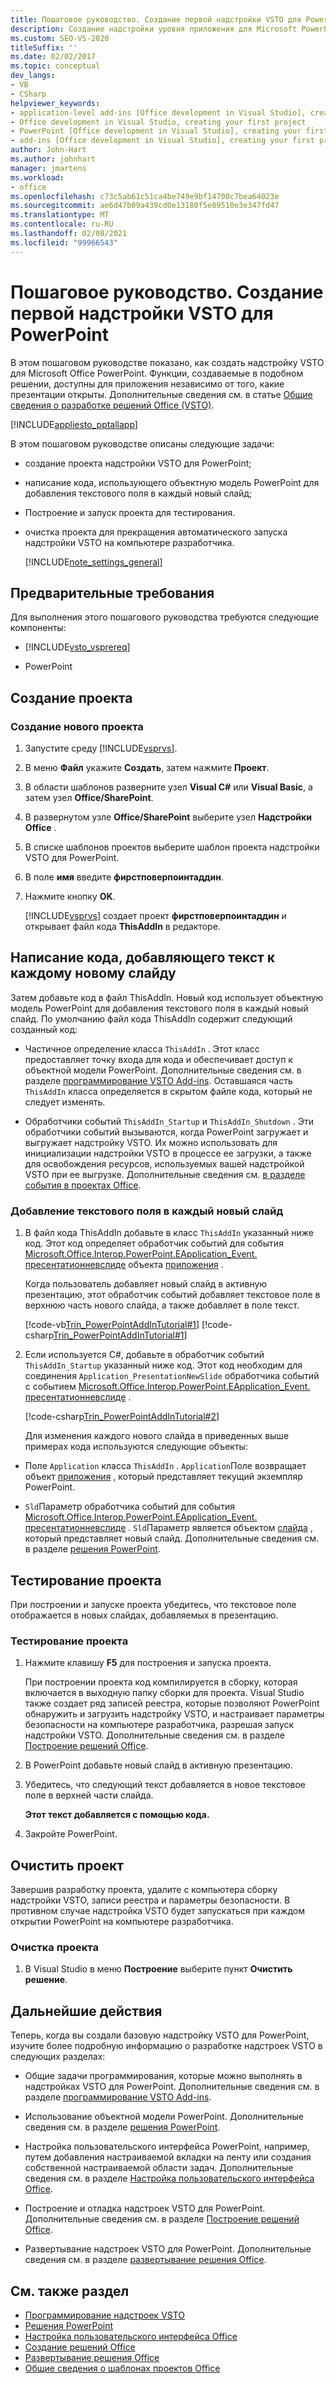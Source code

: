 ```yaml
---
title: Пошаговое руководство. Создание первой надстройки VSTO для PowerPoint
description: Создание надстройки уровня приложения для Microsoft PowerPoint. Эта функция доступна для самого приложения, независимо от того, какие презентации открыты.
ms.custom: SEO-VS-2020
titleSuffix: ''
ms.date: 02/02/2017
ms.topic: conceptual
dev_langs:
- VB
- CSharp
helpviewer_keywords:
- application-level add-ins [Office development in Visual Studio], creating your first project
- Office development in Visual Studio, creating your first project
- PowerPoint [Office development in Visual Studio], creating your first project
- add-ins [Office development in Visual Studio], creating your first project
author: John-Hart
ms.author: johnhart
manager: jmartens
ms.workload:
- office
ms.openlocfilehash: c73c5ab61c51ca4be749e9bf14700c7bea64023e
ms.sourcegitcommit: ae6d47b09a439cd0e13180f5e89510e3e347fd47
ms.translationtype: MT
ms.contentlocale: ru-RU
ms.lasthandoff: 02/08/2021
ms.locfileid: "99966543"
---
```

# <a name="walkthrough-create-your-first-vsto-add-in-for-powerpoint"></a>Пошаговое руководство. Создание первой надстройки VSTO для PowerPoint
  В этом пошаговом руководстве показано, как создать надстройку VSTO для Microsoft Office PowerPoint. Функции, создаваемые в подобном решении, доступны для приложения независимо от того, какие презентации открыты. Дополнительные сведения см. в статье [Общие сведения о разработке решений Office &#40;VSTO&#41;](../vsto/office-solutions-development-overview-vsto.md).

 [!INCLUDE[appliesto_pptallapp](../vsto/includes/appliesto-pptallapp-md.md)]

 В этом пошаговом руководстве описаны следующие задачи:

- создание проекта надстройки VSTO для PowerPoint;

- написание кода, использующего объектную модель PowerPoint для добавления текстового поля в каждый новый слайд;

- Построение и запуск проекта для тестирования.

- очистка проекта для прекращения автоматического запуска надстройки VSTO на компьютере разработчика.

  [!INCLUDE[note_settings_general](../sharepoint/includes/note-settings-general-md.md)]

## <a name="prerequisites"></a>Предварительные требования
 Для выполнения этого пошагового руководства требуются следующие компоненты:

- [!INCLUDE[vsto_vsprereq](../vsto/includes/vsto-vsprereq-md.md)]

- PowerPoint

## <a name="create-the-project"></a>Создание проекта

### <a name="to-create-a-new-project"></a>Создание нового проекта

1. Запустите среду [!INCLUDE[vsprvs](../sharepoint/includes/vsprvs-md.md)].

2. В меню **Файл** укажите **Создать**, затем нажмите **Проект**.

3. В области шаблонов разверните узел **Visual C#** или **Visual Basic**, а затем узел **Office/SharePoint**.

4. В развернутом узле **Office/SharePoint** выберите узел **Надстройки Office** .

5. В списке шаблонов проектов выберите шаблон проекта надстройки VSTO для PowerPoint.

6. В поле **имя** введите **фирстповерпоинтаддин**.

7. Нажмите кнопку **OK**.

     [!INCLUDE[vsprvs](../sharepoint/includes/vsprvs-md.md)] создает проект **фирстповерпоинтаддин** и открывает файл кода **ThisAddIn** в редакторе.

## <a name="write-code-that-adds-text-to-each-new-slide"></a>Написание кода, добавляющего текст к каждому новому слайду
 Затем добавьте код в файл ThisAddIn. Новый код использует объектную модель PowerPoint для добавления текстового поля в каждый новый слайд. По умолчанию файл кода ThisAddIn содержит следующий созданный код:

- Частичное определение класса `ThisAddIn` . Этот класс предоставляет точку входа для кода и обеспечивает доступ к объектной модели PowerPoint. Дополнительные сведения см. в разделе [программирование VSTO Add-ins](../vsto/programming-vsto-add-ins.md). Оставшаяся часть `ThisAddIn` класса определяется в скрытом файле кода, который не следует изменять.

- Обработчики событий `ThisAddIn_Startup` и `ThisAddIn_Shutdown` . Эти обработчики событий вызываются, когда PowerPoint загружает и выгружает надстройку VSTO. Их можно использовать для инициализации надстройки VSTO в процессе ее загрузки, а также для освобождения ресурсов, используемых вашей надстройкой VSTO при ее выгрузке. Дополнительные сведения см. [в разделе события в проектах Office](../vsto/events-in-office-projects.md).

### <a name="to-add-a-text-box-to-each-new-slide"></a>Добавление текстового поля в каждый новый слайд

1. В файл кода ThisAddIn добавьте в класс `ThisAddIn` указанный ниже код. Этот код определяет обработчик событий для события [Microsoft.Office.Interop.PowerPoint.EApplication_Event. пресентатионневслиде](/previous-versions/office/developer/office-2010/ff762876(v%3doffice.14)) объекта [приложения](/previous-versions/office/developer/office-2010/ff764034(v=office.14)) .

    Когда пользователь добавляет новый слайд в активную презентацию, этот обработчик событий добавляет текстовое поле в верхнюю часть нового слайда, а также добавляет в поле текст.

    [!code-vb[Trin_PowerPointAddInTutorial#1](../vsto/codesnippet/VisualBasic/Trin_PowerPointAddInTutorial/ThisAddIn.vb#1)]
    [!code-csharp[Trin_PowerPointAddInTutorial#1](../vsto/codesnippet/CSharp/Trin_PowerPointAddInTutorial/ThisAddIn.cs#1)]

2. Если используется C#, добавьте в обработчик событий `ThisAddIn_Startup` указанный ниже код. Этот код необходим для соединения `Application_PresentationNewSlide` обработчика событий с событием [Microsoft.Office.Interop.PowerPoint.EApplication_Event. пресентатионневслиде](/previous-versions/office/developer/office-2010/ff762876(v%3doffice.14)) .

    [!code-csharp[Trin_PowerPointAddInTutorial#2](../vsto/codesnippet/CSharp/Trin_PowerPointAddInTutorial/ThisAddIn.cs#2)]

   Для изменения каждого нового слайда в приведенных выше примерах кода используются следующие объекты:

- Поле `Application` класса `ThisAddIn` . `Application`Поле возвращает объект [приложения](/previous-versions/office/developer/office-2010/ff764034(v=office.14)) , который представляет текущий экземпляр PowerPoint.

- `Sld`Параметр обработчика событий для события [Microsoft.Office.Interop.PowerPoint.EApplication_Event. пресентатионневслиде](/previous-versions/office/developer/office-2010/ff762876(v%3doffice.14)) . `Sld`Параметр является объектом [слайда](/previous-versions/office/developer/office-2010/ff763417(v=office.14)) , который представляет новый слайд. Дополнительные сведения см. в разделе [решения PowerPoint](../vsto/powerpoint-solutions.md).

## <a name="test-the-project"></a>Тестирование проекта
 При построении и запуске проекта убедитесь, что текстовое поле отображается в новых слайдах, добавляемых в презентацию.

### <a name="to-test-the-project"></a>Тестирование проекта

1. Нажмите клавишу **F5** для построения и запуска проекта.

     При построении проекта код компилируется в сборку, которая включается в выходную папку сборки для проекта. Visual Studio также создает ряд записей реестра, которые позволяют PowerPoint обнаружить и загрузить надстройку VSTO, и настраивает параметры безопасности на компьютере разработчика, разрешая запуск надстройки VSTO. Дополнительные сведения см. в разделе [Построение решений Office](../vsto/building-office-solutions.md).

2. В PowerPoint добавьте новый слайд в активную презентацию.

3. Убедитесь, что следующий текст добавляется в новое текстовое поле в верхней части слайда.

     **Этот текст добавляется с помощью кода.**

4. Закройте PowerPoint.

## <a name="clean-up-the-project"></a>Очистить проект
 Завершив разработку проекта, удалите с компьютера сборку надстройки VSTO, записи реестра и параметры безопасности. В противном случае надстройка VSTO будет запускаться при каждом открытии PowerPoint на компьютере разработчика.

### <a name="to-clean-up-your-project"></a>Очистка проекта

1. В Visual Studio в меню **Построение** выберите пункт **Очистить решение**.

## <a name="next-steps"></a>Дальнейшие действия
 Теперь, когда вы создали базовую надстройку VSTO для PowerPoint, изучите более подробную информацию о разработке надстроек VSTO в следующих разделах:

- Общие задачи программирования, которые можно выполнять в надстройках VSTO для PowerPoint. Дополнительные сведения см. в разделе [программирование VSTO Add-ins](../vsto/programming-vsto-add-ins.md).

- Использование объектной модели PowerPoint. Дополнительные сведения см. в разделе [решения PowerPoint](../vsto/powerpoint-solutions.md).

- Настройка пользовательского интерфейса PowerPoint, например, путем добавления настраиваемой вкладки на ленту или создания собственной настраиваемой области задач. Дополнительные сведения см. в разделе [Настройка пользовательского интерфейса Office](../vsto/office-ui-customization.md).

- Построение и отладка надстроек VSTO для PowerPoint. Дополнительные сведения см. в разделе [Построение решений Office](../vsto/building-office-solutions.md).

- Развертывание надстроек VSTO для PowerPoint. Дополнительные сведения см. в разделе [развертывание решения Office](../vsto/deploying-an-office-solution.md).

## <a name="see-also"></a>См. также раздел
- [Программирование надстроек VSTO](../vsto/programming-vsto-add-ins.md)
- [Решения PowerPoint](../vsto/powerpoint-solutions.md)
- [Настройка пользовательского интерфейса Office](../vsto/office-ui-customization.md)
- [Создание решений Office](../vsto/building-office-solutions.md)
- [Развертывание решения Office](../vsto/deploying-an-office-solution.md)
- [Общие сведения о шаблонах проектов Office](../vsto/office-project-templates-overview.md)

